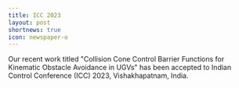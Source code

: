 ```yaml
---
title: ICC 2023 
layout: post
shortnews: true
icon: newspaper-o
---
```


Our recent work titled "Collision Cone Control Barrier Functions for Kinematic Obstacle Avoidance in UGVs" has been accepted to Indian Control Conference (ICC) 2023, Vishakhapatnam, India.
